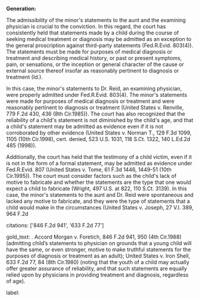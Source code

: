 **Generation:**

 <answer>

The admissibility of the minor's statements to the aunt and the examining physician is crucial to the conviction. In this regard, the court has consistently held that statements made by a child during the course of seeking medical treatment or diagnosis may be admitted as an exception to the general proscription against third-party statements (Fed.R.Evid. 803(4)). The statements must be made for purposes of medical diagnosis or treatment and describing medical history, or past or present symptoms, pain, or sensations, or the inception or general character of the cause or external source thereof insofar as reasonably pertinent to diagnosis or treatment (Id.).

In this case, the minor's statements to Dr. Reid, an examining physician, were properly admitted under Fed.R.Evid. 803(4). The minor's statements were made for purposes of medical diagnosis or treatment and were reasonably pertinent to diagnosis or treatment (United States v. Renville, 779 F.2d 430, 436 (8th Cir.1985)). The court has also recognized that the reliability of a child's statement is not diminished by the child's age, and that a child's statement may be admitted as evidence even if it is not corroborated by other evidence (United States v. Norman T., 129 F.3d 1099, 1105 (10th Cir.1998), cert. denied, 523 U.S. 1031, 118 S.Ct. 1322, 140 L.Ed.2d 485 (1998)).

Additionally, the court has held that the testimony of a child victim, even if it is not in the form of a formal statement, may be admitted as evidence under Fed.R.Evid. 807 (United States v. Tome, 61 F.3d 1446, 1449-51 (10th Cir.1995)). The court must consider factors such as the child's lack of motive to fabricate and whether the statements are the type that one would expect a child to fabricate (Wright, 497 U.S. at 822, 110 S.Ct. 3139). In this case, the minor's statements to the aunt and Dr. Reid were spontaneous and lacked any motive to fabricate, and they were the type of statements that a child would make in the circumstances (United States v. Joseph, 27 V.I. 389, 964 F.2d

citations: ['846 F.2d 941', '633 F.2d 77']

gold_text: . Accord Morgan v. Foretich, 846 F.2d 941, 950 (4th Cir.1988) (admitting child’s statements to physician on grounds that a young child will have the same, or even stronger, motive to make truthful statements for the purposes of diagnosis or treatment as an adult); United States v. Iron Shell, 633 F.2d 77, 84 (8th Cir.1980) (noting that the youth of a child may actually offer greater assurance of reliability, and that such statements are equally relied upon by physicians in providing treatment and diagnosis, regardless of age).

label: 